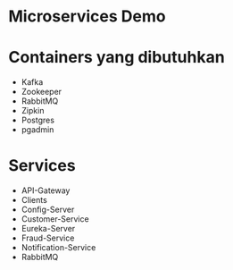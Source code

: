 # Microservices Demo

# Containers yang dibutuhkan

- Kafka
- Zookeeper
- RabbitMQ
- Zipkin
- Postgres
- pgadmin

# Services
- API-Gateway
- Clients
- Config-Server
- Customer-Service
- Eureka-Server
- Fraud-Service
- Notification-Service
- RabbitMQ